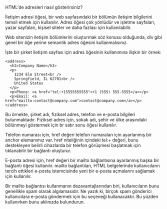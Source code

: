 
HTML'de adresleri nasıl gösterirsiniz?

İletişim adresi öğesi, bir web sayfasındaki bir bölümün iletişim bilgilerini temsil etmek için kullanılır. Adres öğesi çok yönlüdür ve işletme sayfaları, yazar sayfaları, kişisel siteler ve daha fazlası için kullanılabilir.

Web sitenizin iletişim bölümlerini oluşturmak söz konusu olduğunda, div gibi genel bir öğe yerine semantik adres öğesini kullanmalısınız.

İşte bir şirket iletişim sayfası için adres öğesinin kullanımına ilişkin bir örnek:
```
<address>
  <h2>Company Name</h2>
  <p>
    1234 Elm Street<br />
    Springfield, IL 62701<br />
    United States
  </p>
  <p>Phone: <a href="tel:+15555555555">+1 (555) 555-5555</a></p>
  <p>Email: <a href="mailto:contact@company.com">contact@company.com</a></p>
</address>
```
Bu örnekte, şirket adı, fiziksel adres, telefon ve e-posta bilgileri bulunmaktadır. Fiziksel adres için, sokak adı, şehir ve ülke arasındaki bölünmeyi göstermek için br satır sonu öğesi kullanılır.

Telefon numarası için, href değeri telefon numaraları için ayarlanmış bir anchor elemanımız var. href niteliğinin içindeki tel:+ değeri, bunu destekleyen belirli cihazlarda bir telefon görüşmesi başlatmak için tıklanabilir bir bağlantı oluşturur.

E-posta adresi için, href değeri bir mailto bağlantısına ayarlanmış başka bir bağlantı öğesi kullanılır. mailto bağlantıları, HTML belgelerinde kullanıcıların tercih ettikleri e-posta istemcisinde yeni bir e-posta açmalarını sağlamak için kullanılır.

Bir mailto bağlantısı kullanmanın dezavantajlarından biri, kullanıcıların bunu genellikle spam olarak algılamasıdır. Ne yazık ki, birçok spam gönderici kullanıcılara e-posta göndermek için bu seçeneği kullanacaktır. Bu yüzden kullanırken bunu aklınızda bulundurun.
